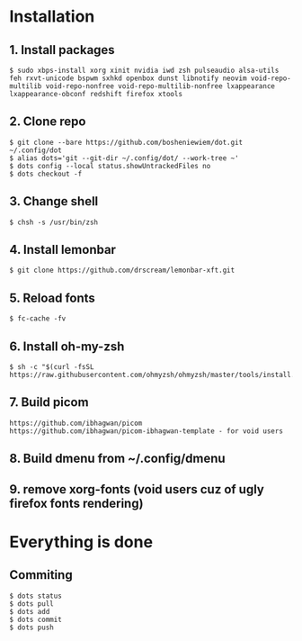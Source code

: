 # Installation
## 1. Install packages
```
$ sudo xbps-install xorg xinit nvidia iwd zsh pulseaudio alsa-utils feh rxvt-unicode bspwm sxhkd openbox dunst libnotify neovim void-repo-multilib void-repo-nonfree void-repo-multilib-nonfree lxappearance lxappearance-obconf redshift firefox xtools 
```

## 2. Clone repo
```
$ git clone --bare https://github.com/bosheniewiem/dot.git ~/.config/dot
$ alias dots='git --git-dir ~/.config/dot/ --work-tree ~'
$ dots config --local status.showUntrackedFiles no
$ dots checkout -f
```

## 3. Change shell
```
$ chsh -s /usr/bin/zsh
```

## 4. Install lemonbar
```
$ git clone https://github.com/drscream/lemonbar-xft.git
```

## 5. Reload fonts
```
$ fc-cache -fv
```

## 6. Install oh-my-zsh
```
$ sh -c "$(curl -fsSL https://raw.githubusercontent.com/ohmyzsh/ohmyzsh/master/tools/install.sh)"
```

## 7. Build picom
```
https://github.com/ibhagwan/picom
https://github.com/ibhagwan/picom-ibhagwan-template - for void users
```

## 8. Build dmenu from ~/.config/dmenu

## 9. remove xorg-fonts (void users cuz of ugly firefox fonts rendering)

# Everything is done
## Commiting
```
$ dots status
$ dots pull
$ dots add
$ dots commit
$ dots push
```
